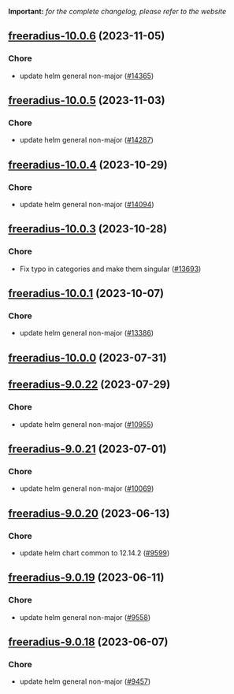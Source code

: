 **Important:**
*for the complete changelog, please refer to the website*




## [freeradius-10.0.6](https://github.com/truecharts/charts/compare/freeradius-10.0.5...freeradius-10.0.6) (2023-11-05)

### Chore

- update helm general non-major ([#14365](https://github.com/truecharts/charts/issues/14365))
  
  


## [freeradius-10.0.5](https://github.com/truecharts/charts/compare/freeradius-10.0.4...freeradius-10.0.5) (2023-11-03)

### Chore

- update helm general non-major ([#14287](https://github.com/truecharts/charts/issues/14287))
  
  


## [freeradius-10.0.4](https://github.com/truecharts/charts/compare/freeradius-10.0.3...freeradius-10.0.4) (2023-10-29)

### Chore

- update helm general non-major ([#14094](https://github.com/truecharts/charts/issues/14094))
  
  


## [freeradius-10.0.3](https://github.com/truecharts/charts/compare/freeradius-10.0.1...freeradius-10.0.3) (2023-10-28)

### Chore

- Fix typo in categories and make them singular ([#13693](https://github.com/truecharts/charts/issues/13693))
  
  


## [freeradius-10.0.1](https://github.com/truecharts/charts/compare/freeradius-10.0.0...freeradius-10.0.1) (2023-10-07)

### Chore

- update helm general non-major ([#13386](https://github.com/truecharts/charts/issues/13386))
  
  



## [freeradius-10.0.0](https://github.com/truecharts/charts/compare/freeradius-9.0.22...freeradius-10.0.0) (2023-07-31)




## [freeradius-9.0.22](https://github.com/truecharts/charts/compare/freeradius-9.0.21...freeradius-9.0.22) (2023-07-29)

### Chore

- update helm general non-major ([#10955](https://github.com/truecharts/charts/issues/10955))
  
  


## [freeradius-9.0.21](https://github.com/truecharts/charts/compare/freeradius-9.0.20...freeradius-9.0.21) (2023-07-01)

### Chore

- update helm general non-major ([#10069](https://github.com/truecharts/charts/issues/10069))
  
  


## [freeradius-9.0.20](https://github.com/truecharts/charts/compare/freeradius-9.0.19...freeradius-9.0.20) (2023-06-13)

### Chore

- update helm chart common to 12.14.2 ([#9599](https://github.com/truecharts/charts/issues/9599))
  
  


## [freeradius-9.0.19](https://github.com/truecharts/charts/compare/freeradius-9.0.18...freeradius-9.0.19) (2023-06-11)

### Chore

- update helm general non-major ([#9558](https://github.com/truecharts/charts/issues/9558))
  
  


## [freeradius-9.0.18](https://github.com/truecharts/charts/compare/freeradius-9.0.17...freeradius-9.0.18) (2023-06-07)

### Chore

- update helm general non-major ([#9457](https://github.com/truecharts/charts/issues/9457))
  
